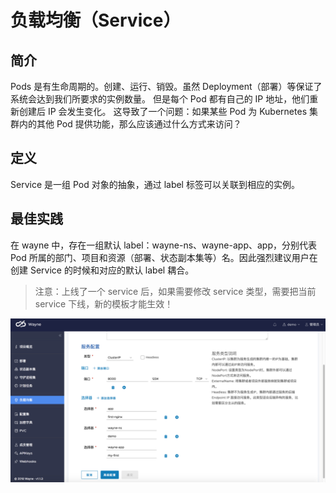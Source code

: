 # 负载均衡（Service）

## 简介

Pods 是有生命周期的。创建、运行、销毁。虽然 Deployment（部署）等保证了系统会达到我们所要求的实例数量。
但是每个 Pod 都有自己的 IP 地址，他们重新创建后 IP 会发生变化。
这导致了一个问题：如果某些 Pod 为 Kubernetes 集群内的其他 Pod 提供功能，那么应该通过什么方式来访问？

## 定义

Service 是一组 Pod 对象的抽象，通过 label 标签可以关联到相应的实例。

## 最佳实践

在 wayne 中，存在一组默认 label：wayne-ns、wayne-app、app，分别代表 Pod 所属的部门、项目和资源（部署、状态副本集等）名。因此强烈建议用户在创建 Service 的时候和对应的默认 label 耦合。

> 注意：上线了一个 service 后，如果需要修改 service 类型，需要把当前 service 下线，新的模板才能生效！

![示例](../images/portal-service.png?classes=border,shadow)
